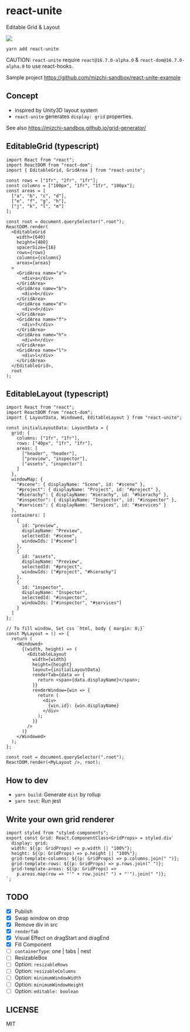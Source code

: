 # react-unite

Editable Grid & Layout

![](https://i.gyazo.com/a4781fc08dd2dd96b0db5aea61563d57.gif)

```
yarn add react-unite
```

CAUTION: `react-unite` require `react@16.7.0-alpha.0` & `react-dom@16.7.0-alpha.0` to use react-hooks.

Sample project https://github.com/mizchi-sandbox/react-unite-example

## Concept

- inspired by Unity3D layout system
- `react-unite` generates `display: grid` properties.

See also https://mizchi-sandbox.github.io/grid-generator/

## EditableGrid (typescript)

```tsx
import React from "react";
import ReactDOM from "react-dom";
import { EditableGrid, GridArea } from "react-unite";

const rows = ["1fr", "2fr", "1fr"];
const columns = ["100px", "1fr", "1fr", "100px"];
const areas = [
  ["a", "b", "c", "d"],
  ["e", "f", "g", "h"],
  ["j", "k", "l", "m"]
];

const root = document.querySelector(".root");
ReactDOM.render(
  <EditableGrid
    width={640}
    height={480}
    spacerSize={16}
    rows={rows}
    columns={columns}
    areas={areas}
  >
    <GridArea name="a">
      <div>a</div>
    </GridArea>
    <GridArea name="b">
      <div>b</div>
    </GridArea>
    <GridArea name="d">
      <div>d</div>
    </GridArea>
    <GridArea name="f">
      <div>f</div>
    </GridArea>
    <GridArea name="h">
      <div>h</div>
    </GridArea>
    <GridArea name="l">
      <div>l</div>
    </GridArea>
  </EditableGrid>,
  root
);
```

## EditableLayout (typescript)

```tsx
import React from "react";
import ReactDOM from "react-dom";
import { LayoutData, Windowed, EditableLayout } from "react-unite";

const initialLayoutData: LayoutData = {
  grid: {
    columns: ["1fr", "1fr"],
    rows: ["40px", "1fr", "1fr"],
    areas: [
      ["header", "header"],
      ["preview", "inspector"],
      ["assets", "inspector"]
    ]
  },
  windowMap: {
    "#scene": { displayName: "Scene", id: "#scene" },
    "#project": { displayName: "Project", id: "#project" },
    "#hierachy": { displayName: "Hierachy", id: "#hierachy" },
    "#inspector": { displayName: "Inspector", id: "#inspector" },
    "#services": { displayName: "Services", id: "#services" }
  },
  containers: [
    {
      id: "preview",
      displayName: "Preview",
      selectedId: "#scene",
      windowIds: ["#scene"]
    },
    {
      id: "assets",
      displayName: "Preview",
      selectedId: "#project",
      windowIds: ["#project", "#hierachy"]
    },
    {
      id: "inspector",
      displayName: "Inspector",
      selectedId: "#inspector",
      windowIds: ["#inspector", "#services"]
    }
  ]
};

// To fill window, Set css `html, body { margin: 0;}`
const MyLayout = () => {
  return (
    <Windowed>
      {(width, height) => (
        <EditableLayout
          width={width}
          height={height}
          layout={initialLayoutData}
          renderTab={data => {
            return <span>{data.displayName}</span>;
          }}
          renderWindow={win => {
            return (
              <div>
                {win.id}: {win.displayName}
              </div>
            );
          }}
        />
      )}
    </Windowed>
  );
};

const root = document.querySelector(".root");
ReactDOM.render(<MyLayout />, root);
```

## How to dev

- `yarn build`: Generate `dist` by rollup
- `yarn test`: Run jest

## Write your own grid renderer

```tsx
import styled from "styled-components";
export const Grid: React.ComponentClass<GridProps> = styled.div`
  display: grid;
  width: ${(p: GridProps) => p.width || "100%"};
  height: ${(p: GridProps) => p.height || "100%"};
  grid-template-columns: ${(p: GridProps) => p.columns.join(" ")};
  grid-template-rows: ${(p: GridProps) => p.rows.join(" ")};
  grid-template-areas: ${(p: GridProps) =>
    p.areas.map(row => "'" + row.join(" ") + "'").join(" ")};
`;
```

## TODO

- [x] Publish
- [x] Swap window on drop
- [x] Remove div in src
- [x] `renderTab`
- [x] Visual Effect on dragStart and dragEnd
- [x] Fill Component
- [ ] `containerType`: one | tabs | nest
- [ ] ResizableBox
- [ ] Option: `resizableRows`
- [ ] Option: `resizableColumns`
- [ ] Option: `minimumWindowWidth`
- [ ] Option: `minimumWindowHeight`
- [ ] Option: `editable: boolean`

## LICENSE

MIT
